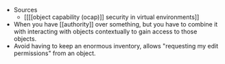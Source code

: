 - Sources
    - [[[[object capability (ocap)]] security in virtual environments]]
- When you have [[authority]] over something, but you have to combine it with interacting with objects contextually to gain access to those objects.
- Avoid having to keep an enormous inventory, allows "requesting my edit permissions" from an object.
